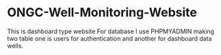 # ONGC-Well-Monitoring-Website
This is dashboard type website 
For database I use PHPMYADMIN making two table one is users for authentication and another for dashboard data wells.
